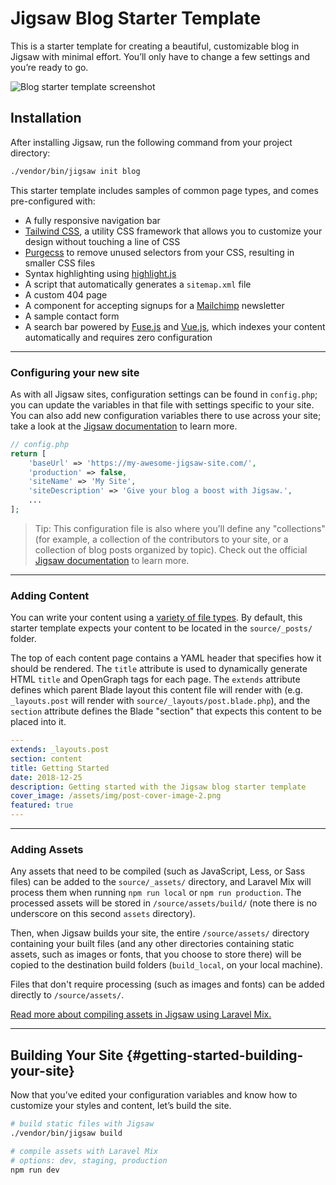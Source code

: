# Jigsaw Blog Starter Template

This is a starter template for creating a beautiful, customizable blog in Jigsaw with minimal effort. You’ll only have to change a few settings and you’re ready to go.

![Blog starter template screenshot](https://user-images.githubusercontent.com/357312/50345466-355c7700-04fd-11e9-83dd-f4e13ecdc97c.png)

## Installation

After installing Jigsaw, run the following command from your project directory:

```bash
./vendor/bin/jigsaw init blog
```

This starter template includes samples of common page types, and comes pre-configured with:

- A fully responsive navigation bar
- [Tailwind CSS](https://tailwindcss.com/), a utility CSS framework that allows you to customize your design without touching a line of CSS
- [Purgecss](https://www.purgecss.com/) to remove unused selectors from your CSS, resulting in smaller CSS files
- Syntax highlighting using [highlight.js](https://highlightjs.org/)
- A script that automatically generates a `sitemap.xml` file
- A custom 404 page
- A component for accepting signups for a [Mailchimp](https://mailchimp.com/) newsletter
- A sample contact form
- A search bar powered by [Fuse.js](http://fusejs.io/) and [Vue.js](https://vuejs.org/), which indexes your content automatically and requires zero configuration

---

### Configuring your new site

As with all Jigsaw sites, configuration settings can be found in `config.php`; you can update the variables in that file with settings specific to your site. You can also add new configuration variables there to use across your site; take a look at the [Jigsaw documentation](http://jigsaw.tighten.co/docs/site-variables/) to learn more.

```php
// config.php
return [
    'baseUrl' => 'https://my-awesome-jigsaw-site.com/',
    'production' => false,
    'siteName' => 'My Site',
    'siteDescription' => 'Give your blog a boost with Jigsaw.',
    ...
];
```

> Tip: This configuration file is also where you’ll define any "collections" (for example, a collection of the contributors to your site, or a collection of blog posts organized by topic). Check out the official [Jigsaw documentation](https://jigsaw.tighten.co/docs/collections/) to learn more.

---

### Adding Content

You can write your content using a [variety of file types](http://jigsaw.tighten.co/docs/content-other-file-types/). By default, this starter template expects your content to be located in the `source/_posts/` folder.

The top of each content page contains a YAML header that specifies how it should be rendered. The `title` attribute is used to dynamically generate HTML `title` and OpenGraph tags for each page. The `extends` attribute defines which parent Blade layout this content file will render with (e.g. `_layouts.post` will render with `source/_layouts/post.blade.php`), and the `section` attribute defines the Blade "section" that expects this content to be placed into it.

```yaml
---
extends: _layouts.post
section: content
title: Getting Started
date: 2018-12-25
description: Getting started with the Jigsaw blog starter template
cover_image: /assets/img/post-cover-image-2.png
featured: true
---
```

---

### Adding Assets

Any assets that need to be compiled (such as JavaScript, Less, or Sass files) can be added to the `source/_assets/` directory, and Laravel Mix will process them when running `npm run local` or `npm run production`. The processed assets will be stored in `/source/assets/build/` (note there is no underscore on this second `assets` directory).

Then, when Jigsaw builds your site, the entire `/source/assets/` directory containing your built files (and any other directories containing static assets, such as images or fonts, that you choose to store there) will be copied to the destination build folders (`build_local`, on your local machine).

Files that don't require processing (such as images and fonts) can be added directly to `/source/assets/`.

[Read more about compiling assets in Jigsaw using Laravel Mix.](http://jigsaw.tighten.co/docs/compiling-assets/)

---

## Building Your Site {#getting-started-building-your-site}

Now that you’ve edited your configuration variables and know how to customize your styles and content, let’s build the site.

```bash
# build static files with Jigsaw
./vendor/bin/jigsaw build

# compile assets with Laravel Mix
# options: dev, staging, production
npm run dev
```
